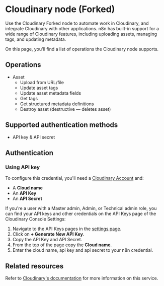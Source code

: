 # Cloudinary node (Forked)

Use the Cloudinary Forked node to automate work in Cloudinary, and integrate Cloudinary with other applications. n8n has built-in support for a wide range of Cloudinary features, including uploading assets, managing tags, and updating metadata.

On this page, you'll find a list of operations the Cloudinary node supports.

## Operations

* Asset
	* Upload from URL/file
	* Update asset tags
	* Update asset metadata fields
	* Get tags
	* Get structured metadata definitions
	* Destroy asset (destructive — deletes asset)

## Supported authentication methods

- API key & API secret

## Authentication 
### Using API key

To configure this credential, you'll need a [Cloudinary Account](https://cloudinary.com/users/register_free) and:

- A **Cloud name**
- An **API Key**
- An **API Secret**

If you're a user with a Master admin, Admin, or Technical admin role, you can find your API keys and other credentials on the API Keys page of the Cloudinary Console Settings:

1. Navigate to the API Keys pages in the [settings page](https://console.cloudinary.com/settings/api-keys).
2. Click on **+ Generate New API Key**.
3. Copy the API Key and API Secret.
4. From the top of the page copy the **Cloud name**.
5. Enter the cloud name, api key and api secret to your n8n credential.


## Related resources

Refer to [Cloudinary's documentation](https://cloudinary.com/documentation/programmable_media_guides) for more information on this service.

